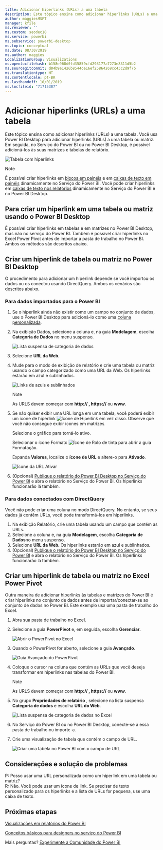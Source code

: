 ```yaml
---
title: Adicionar hiperlinks (URLs) a uma tabela
description: Este tópico ensina como adicionar hiperlinks (URLs) a uma tabela. Você usa Power BI Desktop para adicionar hiperlinks (URLs) a uma tabela ou matriz. Em seguida, no Serviço do Power BI ou no Power BI Desktop, é possível adicioná-los às suas matrizes e tabelas de relatório.
author: maggiesMSFT
manager: kfile
ms.reviewer: ''
ms.custom: seodec18
ms.service: powerbi
ms.subservice: powerbi-desktop
ms.topic: conceptual
ms.date: 08/30/2019
ms.author: maggies
LocalizationGroup: Visualizations
ms.openlocfilehash: b158e968d0fd35859cfd293177a7273e8311d5b2
ms.sourcegitcommit: d04b9e1426b8544ce16ef25864269cc43c2d9f7b
ms.translationtype: HT
ms.contentlocale: pt-BR
ms.lasthandoff: 10/01/2019
ms.locfileid: "71715307"
---
```

# <a name="add-hyperlinks-urls-to-a-table"></a>Adicionar hiperlinks (URLs) a uma tabela
Este tópico ensina como adicionar hiperlinks (URLs) a uma tabela. Você usa Power BI Desktop para adicionar hiperlinks (URLs) a uma tabela ou matriz. Em seguida, no Serviço do Power BI ou no Power BI Desktop, é possível adicioná-los às suas matrizes e tabelas de relatório. 

![Tabela com hiperlinks](media/power-bi-hyperlinks-in-tables/hyperlinkedtable.png)

> [!NOTE]
> É possível criar hiperlinks em [blocos em painéis](service-dashboard-edit-tile.md) e em [caixas de texto em painéis](service-dashboard-add-widget.md) dinamicamente no Serviço do Power BI. Você pode criar hiperlinks em [caixas de texto nos relatórios](service-add-hyperlink-to-text-box.md) dinamicamente no Serviço do Power BI e no Power BI Desktop.
> 

## <a name="to-create-a-hyperlink-in-a-table-or-matrix-using-power-bi-desktop"></a>Para criar um hiperlink em uma tabela ou matriz usando o Power BI Desktop
É possível criar hiperlinks em tabelas e em matrizes no Power BI Desktop, mas não no serviço do Power BI. Também é possível criar hiperlinks no Excel Power Pivot antes de importar a pasta de trabalho no Power BI. Ambos os métodos são descritos abaixo.

## <a name="create-a-table-or-matrix-hyperlink-in-power-bi-desktop"></a>Criar um hiperlink de tabela ou matriz no Power BI Desktop
O procedimento para adicionar um hiperlink depende se você importou os dados ou os conectou usando DirectQuery. Ambos os cenários são descritos abaixo.

### <a name="for-data-imported-into-power-bi"></a>Para dados importados para o Power BI
1. Se o hiperlink ainda não existir como um campo no conjunto de dados, use o Power BI Desktop para adicioná-lo como uma [coluna personalizada](desktop-common-query-tasks.md).
2. Na exibição Dados, selecione a coluna e, na guia **Modelagem**, escolha **Categoria de Dados** no menu suspenso.
   
    ![Lista suspensa de categoria de dados](media/power-bi-hyperlinks-in-tables/pbi_data_category.png)
3. Selecione **URL da Web**.
4. Mude para o modo de exibição de relatório e crie uma tabela ou matriz usando o campo categorizado como uma URL da Web. Os hiperlinks estarão em azul e sublinhados.

    ![Links de azuis e sublinhados](media/power-bi-hyperlinks-in-tables/power-bi-table-with-hyperlinks2.png)

    > [!NOTE]
    > As URLS devem começar com **http:// , https://** ou **www**.
    >
   
1. Se não quiser exibir uma URL longa em uma tabela, você poderá exibir um ícone de hiperlink  ![Ícone de Hiperlink](media/power-bi-hyperlinks-in-tables/power-bi-hyperlink-icon.png) em vez disso. Observe que você não consegue exibir ícones em matrizes.
   
    Selecione o gráfico para torná-lo ativo.

    Selecionar o ícone Formato ![Ícone de Rolo de tinta](media/power-bi-hyperlinks-in-tables/power-bi-paintroller.png) para abrir a guia Formatação.

    Expanda **Valores**, localize o **ícone de URL** e altere-o para **Ativado**.

    ![Ícone da URL Ativar](media/power-bi-hyperlinks-in-tables/power-bi-url-icon-on.png)

1. (Opcional) [Publique o relatório do Power BI Desktop no Serviço do Power BI](/learn/modules/publish-share-power-bi/2-publish-reports) e abra o relatório no Serviço do Power BI. Os hiperlinks funcionarão lá também.

### <a name="for-data-connected-with-directquery"></a>Para dados conectados com DirectQuery
Você não pode criar uma coluna no modo DirectQuery.  No entanto, se seus dados já contêm URLs, você pode transformá-los em hiperlinks.

1. Na exibição Relatório, crie uma tabela usando um campo que contém as URLs.
2. Selecione a coluna e, na guia **Modelagem**, escolha **Categoria de Dados**no menu suspenso.
3. Selecione **URL da Web**. Os hiperlinks estarão em azul e sublinhados.
4. (Opcional) [Publique o relatório do Power BI Desktop no Serviço do Power BI](/learn/modules/publish-share-power-bi/2-publish-reports) e abra o relatório no Serviço do Power BI. Os hiperlinks funcionarão lá também.

## <a name="create-a-table-or-matrix-hyperlink-in-excel-power-pivot"></a>Criar um hiperlink de tabela ou matriz no Excel Power Pivot
Outra maneira de adicionar hiperlinks às tabelas e matrizes do Power BI é criar hiperlinks no conjunto de dados antes de importar/conectar-se ao conjunto de dados no Power BI. Este exemplo usa uma pasta de trabalho do Excel.

1. Abra sua pasta de trabalho no Excel.
2. Selecione a guia **PowerPivot** e, em seguida, escolha **Gerenciar**.
   
   ![Abrir o PowerPivot no Excel](media/power-bi-hyperlinks-in-tables/createhyperlinkinpowerpivot2.png)
1. Quando o PowerPivot for aberto, selecione a guia **Avançado**.
   
   ![Guia Avançado do PowerPivot](media/power-bi-hyperlinks-in-tables/createhyperlinkinpowerpivot3.png)
4. Coloque o cursor na coluna que contém as URLs que você deseja transformar em hiperlinks nas tabelas do Power BI.
   
   > [!NOTE]
   > As URLS devem começar com **http:// , https://** ou **www**.
   > 
5. No grupo **Propriedades de relatório** , selecione na lista suspensa **Categoria de dados** e escolha **URL do Web**. 
   
   ![Lista suspensa de categoria de dados no Excel](media/power-bi-hyperlinks-in-tables/createhyperlinksnew.png)

6. No Serviço do Power BI ou no Power BI Desktop, conecte-se a essa pasta de trabalho ou importe-a.
7. Crie uma visualização de tabela que contém o campo de URL.
   
   ![Criar uma tabela no Power BI com o campo de URL](media/power-bi-hyperlinks-in-tables/hyperlinksintables.gif)

## <a name="considerations-and-troubleshooting"></a>Considerações e solução de problemas
P: Posso usar uma URL personalizada como um hiperlink em uma tabela ou matriz?    
R: Não. Você pode usar um ícone de link. Se precisar de texto personalizado para os hiperlinks e a lista de URLs for pequena, use uma caixa de texto.


## <a name="next-steps"></a>Próximas etapas
[Visualizações em relatórios do Power BI](visuals/power-bi-report-visualizations.md)

[Conceitos básicos para designers no serviço do Power BI](service-basic-concepts.md)

Mais perguntas? [Experimente a Comunidade do Power BI](http://community.powerbi.com/)

